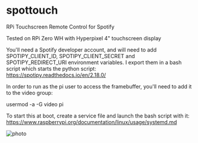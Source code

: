 # spottouch
RPi Touchscreen Remote Control for Spotify

Tested on RPi Zero WH with Hyperpixel 4" touchscreen display

You'll need a Spotify developer account, and will need to add SPOTIPY_CLIENT_ID, SPOTIPY_CLIENT_SECRET and SPOTIPY_REDIRECT_URI environment variables.  I export them in a bash script which starts the python script:  https://spotipy.readthedocs.io/en/2.18.0/

In order to run as the pi user to access the framebuffer, you'll need to add it to the video group:

usermod -a -G video pi

To start this at boot, create a service file and launch the bash script with it:
https://www.raspberrypi.org/documentation/linux/usage/systemd.md

![photo](https://1.bp.blogspot.com/-upQ2l_DWhIM/YPDlRrgvhaI/AAAAAAAAulI/UFjkNtX9se8dsge0MW4NBAE2EpagwneuwCLcBGAsYHQ/s1333/In_Action.jpeg)
